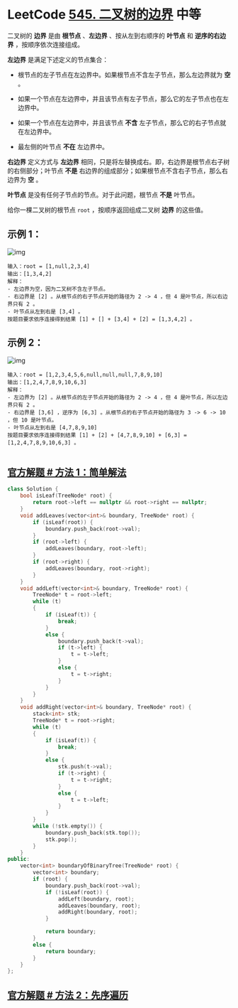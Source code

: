 # LeetCode [545. 二叉树的边界](https://leetcode-cn.com/problems/boundary-of-binary-tree/) 中等

二叉树的 **边界** 是由 **根节点** 、**左边界** 、按从左到右顺序的 **叶节点** 和 **逆序的右边界** ，按顺序依次连接组成。

**左边界** 是满足下述定义的节点集合：

- 根节点的左子节点在左边界中。如果根节点不含左子节点，那么左边界就为 **空** 。

- 如果一个节点在左边界中，并且该节点有左子节点，那么它的左子节点也在左边界中。

- 如果一个节点在左边界中，并且该节点 **不含** 左子节点，那么它的右子节点就在左边界中。

- 最左侧的叶节点 **不在** 左边界中。

**右边界** 定义方式与 **左边界** 相同，只是将左替换成右。即，右边界是根节点右子树的右侧部分；叶节点 **不是** 右边界的组成部分；如果根节点不含右子节点，那么右边界为 **空** 。

**叶节点** 是没有任何子节点的节点。对于此问题，根节点 **不是** 叶节点。

给你一棵二叉树的根节点 `root` ，按顺序返回组成二叉树 **边界** 的这些值。

## **示例 1：**

![img](https://assets.leetcode.com/uploads/2020/11/11/boundary1.jpg)

```
输入：root = [1,null,2,3,4]
输出：[1,3,4,2]
解释：
- 左边界为空，因为二叉树不含左子节点。
- 右边界是 [2] 。从根节点的右子节点开始的路径为 2 -> 4 ，但 4 是叶节点，所以右边界只有 2 。
- 叶节点从左到右是 [3,4] 。
按题目要求依序连接得到结果 [1] + [] + [3,4] + [2] = [1,3,4,2] 。

```

## **示例 2：**

![img](https://assets.leetcode.com/uploads/2020/11/11/boundary2.jpg)

```
输入：root = [1,2,3,4,5,6,null,null,null,7,8,9,10]
输出：[1,2,4,7,8,9,10,6,3]
解释：
- 左边界为 [2] 。从根节点的左子节点开始的路径为 2 -> 4 ，但 4 是叶节点，所以左边界只有 2 。
- 右边界是 [3,6] ，逆序为 [6,3] 。从根节点的右子节点开始的路径为 3 -> 6 -> 10 ，但 10 是叶节点。
- 叶节点从左到右是 [4,7,8,9,10]
按题目要求依序连接得到结果 [1] + [2] + [4,7,8,9,10] + [6,3] = [1,2,4,7,8,9,10,6,3] 。


```

## [官方解题 # 方法 1：简单解法](https://leetcode-cn.com/problems/boundary-of-binary-tree/solution/er-cha-shu-de-bian-jie-by-leetcode/)



```C++
class Solution {
	bool isLeaf(TreeNode* root) {
		return root->left == nullptr && root->right == nullptr;
	}
	void addLeaves(vector<int>& boundary, TreeNode* root) {
		if (isLeaf(root)) {
			boundary.push_back(root->val);
		}
		if (root->left) {
			addLeaves(boundary, root->left);
		}
		if (root->right) {
			addLeaves(boundary, root->right);
		}
	}
	void addLeft(vector<int>& boundary, TreeNode* root) {
		TreeNode* t = root->left;
		while (t)
		{
			if (isLeaf(t)) {
				break;
			}
			else {
				boundary.push_back(t->val);
				if (t->left) {
					t = t->left;
				}
				else {
					t = t->right;
				}
			}
		}
	}
	void addRight(vector<int>& boundary, TreeNode* root) {
		stack<int> stk;
		TreeNode* t = root->right;
		while (t)
		{
			if (isLeaf(t)) {
				break;
			}
			else {
				stk.push(t->val);
				if (t->right) {
					t = t->right;
				}
				else {
					t = t->left;
				}
			}
		}
		while (!stk.empty()) {
			boundary.push_back(stk.top());
			stk.pop();
		}
	}
public:
	vector<int> boundaryOfBinaryTree(TreeNode* root) {
		vector<int> boundary;
		if (root) {
			boundary.push_back(root->val);
			if (!isLeaf(root)) {
				addLeft(boundary, root);
				addLeaves(boundary, root);
				addRight(boundary, root);
			}

			return boundary;
		}
		else {
			return boundary;
		}
	}
};

```



## [官方解题 # 方法 2：先序遍历](https://leetcode-cn.com/problems/boundary-of-binary-tree/solution/er-cha-shu-de-bian-jie-by-leetcode/)